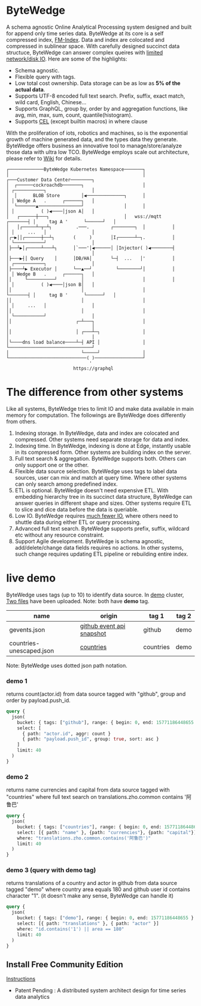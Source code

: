 # ByteWedge
A schema agnostic Online Analytical Processing system designed and built for append only time series data. ByteWedge at its core is a self compressed index, [FM-Index](https://en.wikipedia.org/wiki/FM-index). Data and index are colocated and compressed in sublinear space. With carefully designed succinct data structuce, ByteWedge can answer complex queires with [limited network/disk IO](https://github.com/bytewedge/bytewedge/wiki/A-Byte's-Life). Here are some of the highlights:

* Schema agnostic.
* Flexible query with tags. 
* Low total cost ownership. Data storage can be as low as **5% of the actual data**.
* Supports UTF-8 encoded full text search. Prefix, suffix, exact match, wild card, English, Chinese...
* Supports GraphQL, group by, order by and  aggregation functions, like avg, min, max, sum, count, quantile(histogram).
* Supports [CEL](https://opensource.google/projects/cel) (except builtin macros) in where clause

With the proliferation of iots, robotics and machines, so is the exponential growth of machine generated data, and the types data they generate. ByteWedge offers business an innovative tool to manage/store/analyze those data with ultra low TCO. ByteWedge employs scale out architecture, please refer to [Wiki](https://github.com/bytewedge/bytewedge/wiki) for details. 
```
┌─────────────ByteWedge Kubernetes Namespace───────┐                                                   
│                                                  │                  ┌───Customer Data Center────────┐
│  ┌──────cockroachdb───────┐                      │                  │ ┌───────────┐                 │
│  │      BLOB Store        │◀──────────────┐      │                  │ │ Wedge A   .      ┌──────┐   │
│  └───────▲────────────────┘               │      │                  │ │          ( )◀────│json A│   │
│   ┌──────┼───┐                            │   wss://mqtt    ┌───────┤ │     tag A '      └──────┘   │
│   │┌─────┴─┬─┴┐         .───.        ┌────────┐  │          │       │ │     ...   │                 │
│┌─▶││┌──────┼──┴┐       (     )       │I┌──────┴─┐.          │       │ └───────────┘                 │
│├──┴▶│┌─────┴───┴┐      │`───'│◀──────│ │Injector( )◀────────┤       │                               │
│├───▶┤│ Query    │      │DB/HA│       └─┤  ...   │'          │       │ ┌───────────┐                 │
│├────┴▶ Executor │      └──▲──┘         └────────┘│          │       │ │ Wedge B   .      ┌──────┐   │
││     └──────────┘         │                      │          │       │ │          ( )◀────│json B│   │
││                          │                      │          └───────┤ │     tag B '      └──────┘   │
││                          │                      │                  │ │     ...   │                 │
││                          │                      │                  │ └───────────┘                 │
││                        ┌─┴───┐                  │                  │                               │
││                        │ ┌───┴─┐                │                  │                               │
│└────dns load balance────┴─┤ API │                │                  └───────────────────────────────┘
│                           └─────┘                │                                                   
└─────────────────────────────( )──────────────────┘                                                   
                               '                                                                       
                         https://graphql
```
# The difference from other systems
Like all systems, ByteWedge tries to limit IO and make data available in main memory for computation. The followings are ByteWedge does differently from others.
1. Indexing storage. In ByteWedge, data and index are colocated and compressed. Other systems need separate storage for data and index.
2. Indexing time. In ByteWedge, indexing is done at Edge, instantly usable in its compressed form. Other systems are building index on the server.
3. Full text search & aggregation. ByteWedge supports both. Others can only support one or the other.
4. Flexible data source selection. ByteWedge uses tags to label data sources, user can mix and match at query time. Where other systems can only search among predefined index.
5. ETL is optional. ByteWedge doesn't need expensive ETL. With embedding hierarchy tree in its succinct data structure, ByteWedge can answer queries in different shape and sizes. Other systems require ETL to slice and dice data before the data is queriable. 
6. Low IO. ByteWedge requires [much fewer IO](https://github.com/bytewedge/bytewedge/wiki/A-Byte's-Life), where others need to shuttle data during either ETL or query processing.
7. Advanced full text search. ByteWedge supports prefix, suffix, wildcard etc without any resource constraint.
8. Support Agile development. ByteWedge is schema agnostic, add/delete/change data fields requires no actions. In other systems, such change requires updating ETL pipeline or rebuilding entire index.

# live demo
ByteWedge uses tags (up to 10) to identify data source. In [demo](http://ui.demo.bytewedge.com/) cluster, [Two files](https://github.com/bytewedge/bytewedge/tree/master/demo) have been uploaded. Note: both have **demo** tag.

| name  | origin  |  tag 1  | tag 2   |
|---|---|---|---|
| gevents.json | [github event api snapshot](https://api.github.com/events) | github | demo |   |   |
| countries-unescaped.json | [countries](https://github.com/mledoze/countries/blob/master/dist/countries-unescaped.json)|countries|demo|

Note: ByteWedge uses dotted json path notation.

### demo 1
returns count(actor.id) from data source tagged with "github", group and order by payload.push_id.
```graphql
query {
  json(
    bucket: { tags: ["github"], range: { begin: 0, end: 15771186448655 } }
    select: [
      { path: "actor.id", aggr: count }
      { path: "payload.push_id", group: true, sort: asc }
    ]
    limit: 40
  )
}
```
### demo 2
returns name currencies and capital from data source tagged with "countries" where full text search on translations.zho.common contains '阿鲁巴'
```graphql
query {
  json(
    bucket: { tags: ["countries"], range: { begin: 0, end: 15771186448655 } }
    select: [{ path: "name" }, {path: "currencies"}, {path: "capital"}]
    where: "translations.zho.common.contains('阿鲁巴')"
    limit: 40
  )
}

```
### demo 3 (query with **demo** tag)
returns translations of a country and actor in github from data source tagged "demo" where country area equals 180 and github user id contains character "1". (it doesn't make any sense, ByteWedge can handle it)
```graphql
query {
  json(
    bucket: { tags: ["demo"], range: { begin: 0, end: 15771186448655 } }
    select: [{ path: "translations" }, { path: "actor" }]
    where: "id.contains('1') || area == 180"
    limit: 40
  )
}
```

## Install Free Community Edition
[Instructions](https://github.com/bytewedge/bytewedge/tree/master/charts)

* Patent Pending : A distributed system architect design for time series data analytics
